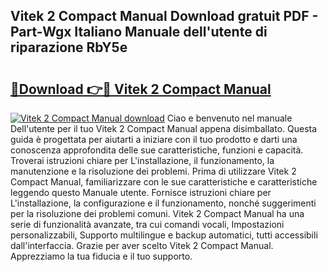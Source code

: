 ## Vitek 2 Compact Manual Download gratuit PDF - Part-Wgx Italiano Manuale dell'utente di riparazione RbY5e

# <h2><a href="http://dff5of.blite.top/?on=Vitek+2+Compact+Manual">🔗Download 👉🔴 Vitek 2 Compact Manual</a></h2>

[![Vitek 2 Compact Manual download](https://i.imgur.com/lujVjoI.png)](http://dff5of.blite.top/?on=Vitek+2+Compact+Manual)
Ciao e benvenuto nel manuale Dell'utente per il tuo Vitek 2 Compact Manual appena disimballato. Questa guida è progettata per aiutarti a iniziare con il tuo prodotto e darti una conoscenza approfondita delle sue caratteristiche, funzioni e capacità. Troverai istruzioni chiare per L'installazione, il funzionamento, la manutenzione e la risoluzione dei problemi. Prima di utilizzare Vitek 2 Compact Manual, familiarizzare con le sue caratteristiche e caratteristiche leggendo questo Manuale utente. Fornisce istruzioni chiare per L'installazione, la configurazione e il funzionamento, nonché suggerimenti per la risoluzione dei problemi comuni. Vitek 2 Compact Manual ha una serie di funzionalità avanzate, tra cui comandi vocali, Impostazioni personalizzabili, Supporto multilingue e backup automatici, tutti accessibili dall'interfaccia. Grazie per aver scelto Vitek 2 Compact Manual. Apprezziamo la tua fiducia e il tuo supporto.
